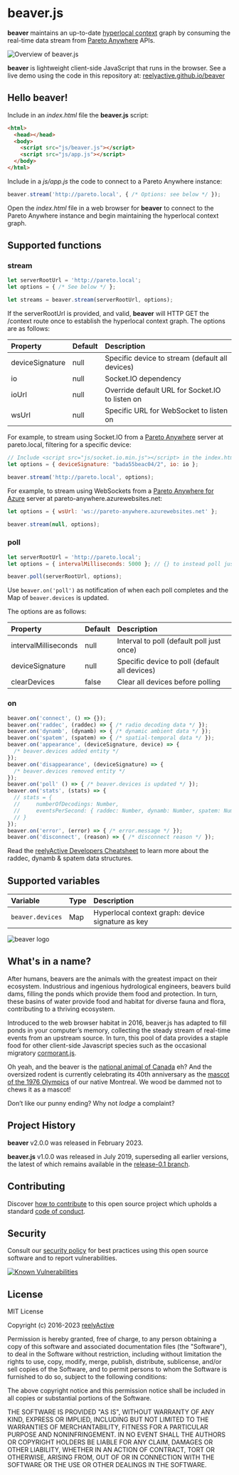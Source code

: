 beaver.js
=========

__beaver__ maintains an up-to-date [hyperlocal context](https://www.reelyactive.com/context/) graph by consuming the real-time data stream from [Pareto Anywhere](https://www.reelyactive.com/pareto/anywhere/) APIs.

![Overview of beaver.js](https://reelyactive.github.io/beaver/images/overview.png)

__beaver__ is lightweight client-side JavaScript that runs in the browser.  See a live demo using the code in this repository at: [reelyactive.github.io/beaver](https://reelyactive.github.io/beaver)


Hello beaver!
-------------

Include in an _index.html_ file the __beaver.js__ script:

```html
<html>
  <head></head>
  <body>
    <script src="js/beaver.js"></script>
    <script src="js/app.js"></script>
  </body>
</html>
```

Include in a _js/app.js_ the code to connect to a Pareto Anywhere instance:

```javascript
beaver.stream('http://pareto.local', { /* Options: see below */ });
```

Open the _index.html_ file in a web browser for __beaver__ to connect to the Pareto Anywhere instance and begin maintaining the hyperlocal context graph.


Supported functions
-------------------

### stream

```javascript
let serverRootUrl = 'http://pareto.local';
let options = { /* See below */ };

let streams = beaver.stream(serverRootUrl, options);
```

If the serverRootUrl is provided, and valid, __beaver__ will HTTP GET the /context route once to establish the hyperlocal context graph.  The options are as follows:

| Property        | Default | Description                                     |
|:----------------|:--------|:------------------------------------------------|
| deviceSignature | null    | Specific device to stream (default all devices) |
| io              | null    | Socket.IO dependency                            |
| ioUrl           | null    | Override default URL for Socket.IO to listen on |
| wsUrl           | null    | Specific URL for WebSocket to listen on         |

For example, to stream using Socket.IO from a [Pareto Anywhere](https://github.com/reelyactive/pareto-anywhere/) server at pareto.local, filtering for a specific device:

```javascript
// Include <script src="js/socket.io.min.js"></script> in the index.html
let options = { deviceSignature: "bada55beac04/2", io: io };

beaver.stream('http://pareto.local', options);
```

For example, to stream using WebSockets from a [Pareto Anywhere for Azure](https://github.com/reelyactive/pareto-anywhere-azure/) server at pareto-anywhere.azurewebsites.net:

```javascript
let options = { wsUrl: 'ws://pareto-anywhere.azurewebsites.net' };

beaver.stream(null, options);
```


### poll

```javascript
let serverRootUrl = 'http://pareto.local';
let options = { intervalMilliseconds: 5000 }; // {} to instead poll just once

beaver.poll(serverRootUrl, options);
```

Use `beaver.on('poll')` as notification of when each poll completes and the Map of `beaver.devices` is updated.

The options are as follows:

| Property             | Default | Description                                |
|:---------------------|:--------|:-------------------------------------------|
| intervalMilliseconds | null    | Interval to poll (default poll just once)  |
| deviceSignature      | null    | Specific device to poll (default all devices) |
| clearDevices         | false   | Clear all devices before polling           |


### on

```javascript
beaver.on('connect', () => {});
beaver.on('raddec', (raddec) => { /* radio decoding data */ });
beaver.on('dynamb', (dynamb) => { /* dynamic ambient data */ });
beaver.on('spatem', (spatem) => { /* spatial-temporal data */ });
beaver.on('appearance', (deviceSignature, device) => {
  /* beaver.devices added entity */
});
beaver.on('disappearance', (deviceSignature) => {
  /* beaver.devices removed entity */
});
beaver.on('poll' () => { /* beaver.devices is updated */ });
beaver.on('stats', (stats) => {
  // stats = {
  //     numberOfDecodings: Number,
  //     eventsPerSecond: { raddec: Number, dynamb: Number, spatem: Number }
  // }
});
beaver.on('error', (error) => { /* error.message */ });
beaver.on('disconnect', (reason) => { /* disconnect reason */ });
```

Read the [reelyActive Developers Cheatsheet](https://reelyactive.github.io/diy/cheatsheet/) to learn more about the raddec, dynamb & spatem data structures.


Supported variables
-------------------

| Variable         | Type | Description                                       |
|:-----------------|:-----|:--------------------------------------------------|
| `beaver.devices` | Map  | Hyperlocal context graph: device signature as key |


![beaver logo](https://reelyactive.github.io/beaver/images/beaver-bubble.png)


What's in a name?
-----------------

After humans, beavers are the animals with the greatest impact on their ecosystem.  Industrious and ingenious hydrological engineers, beavers build dams, filling the ponds which provide them food and protection.  In turn, these basins of water provide food and habitat for diverse fauna and flora, contributing to a thriving ecosystem.

Introduced to the web browser habitat in 2016, beaver.js has adapted to fill ponds in your computer’s memory, collecting the steady stream of real-time events from an upstream source.  In turn, this pool of data provides a staple food for other client-side Javascript species such as the occasional migratory [cormorant.js](https://github.com/reelyactive/cormorant).

Oh yeah, and the beaver is the [national animal of Canada](https://en.wikipedia.org/wiki/National_symbols_of_Canada) eh?  And the oversized rodent is currently celebrating its 40th anniversary as the [mascot of the 1976 Olympics](https://en.wikipedia.org/wiki/Amik) of our native Montreal.  We wood be dammed not to chews it as a mascot!

Don’t like our punny ending?  Why not _lodge_ a complaint?


Project History
---------------

__beaver__ v2.0.0 was released in February 2023.

__beaver.js__ v1.0.0 was released in July 2019, superseding all earlier versions, the latest of which remains available in the [release-0.1 branch](https://github.com/reelyactive/beaver/tree/release-0.1).


Contributing
------------

Discover [how to contribute](CONTRIBUTING.md) to this open source project which upholds a standard [code of conduct](CODE_OF_CONDUCT.md).


Security
--------

Consult our [security policy](SECURITY.md) for best practices using this open source software and to report vulnerabilities.

[![Known Vulnerabilities](https://snyk.io/test/github/reelyactive/beaver/badge.svg)](https://snyk.io/test/github/reelyactive/beaver)


License
-------

MIT License

Copyright (c) 2016-2023 [reelyActive](https://www.reelyactive.com)

Permission is hereby granted, free of charge, to any person obtaining a copy of this software and associated documentation files (the "Software"), to deal in the Software without restriction, including without limitation the rights to use, copy, modify, merge, publish, distribute, sublicense, and/or sell copies of the Software, and to permit persons to whom the Software is furnished to do so, subject to the following conditions:

The above copyright notice and this permission notice shall be included in all copies or substantial portions of the Software.

THE SOFTWARE IS PROVIDED "AS IS", WITHOUT WARRANTY OF ANY KIND, EXPRESS OR
IMPLIED, INCLUDING BUT NOT LIMITED TO THE WARRANTIES OF MERCHANTABILITY,
FITNESS FOR A PARTICULAR PURPOSE AND NONINFRINGEMENT. IN NO EVENT SHALL THE
AUTHORS OR COPYRIGHT HOLDERS BE LIABLE FOR ANY CLAIM, DAMAGES OR OTHER
LIABILITY, WHETHER IN AN ACTION OF CONTRACT, TORT OR OTHERWISE, ARISING FROM,
OUT OF OR IN CONNECTION WITH THE SOFTWARE OR THE USE OR OTHER DEALINGS IN
THE SOFTWARE.

